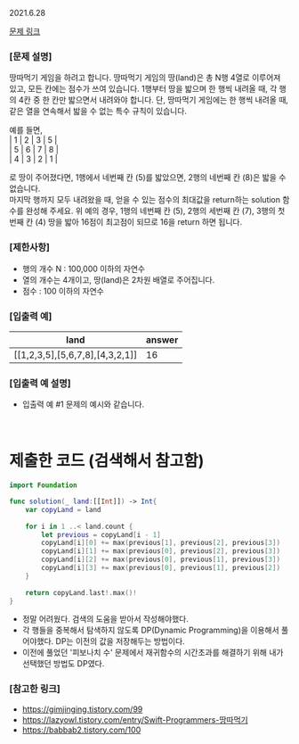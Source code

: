 2021.6.28

[문제 링크](https://programmers.co.kr/learn/courses/30/lessons/12913)

### [문제 설명]
땅따먹기 게임을 하려고 합니다. 땅따먹기 게임의 땅(land)은 총 N행 4열로 이루어져 있고, 모든 칸에는 점수가 쓰여 있습니다. 1행부터 땅을 밟으며 한 행씩 내려올 때, 각 행의 4칸 중 한 칸만 밟으면서 내려와야 합니다. 단, 땅따먹기 게임에는 한 행씩 내려올 때, 같은 열을 연속해서 밟을 수 없는 특수 규칙이 있습니다.    

예를 들면,    
| 1 | 2 | 3 | 5 |    
| 5 | 6 | 7 | 8 |    
| 4 | 3 | 2 | 1 |    

로 땅이 주어졌다면, 1행에서 네번째 칸 (5)를 밟았으면, 2행의 네번째 칸 (8)은 밟을 수 없습니다.    
마지막 행까지 모두 내려왔을 때, 얻을 수 있는 점수의 최대값을 return하는 solution 함수를 완성해 주세요. 위 예의 경우, 1행의 네번째 칸 (5), 2행의 세번째 칸 (7), 3행의 첫번째 칸 (4) 땅을 밟아 16점이 최고점이 되므로 16을 return 하면 됩니다.

### [제한사항]
- 행의 개수 N : 100,000 이하의 자연수
- 열의 개수는 4개이고, 땅(land)은 2차원 배열로 주어집니다.
- 점수 : 100 이하의 자연수

### [입출력 예]
|land|	answer|
|---|---|
|[[1,2,3,5],[5,6,7,8],[4,3,2,1]]|	16|

### [입출력 예 설명]
- 입출력 예 #1
문제의 예시와 같습니다.

<br>

# 제출한 코드 (검색해서 참고함)
```swift
import Foundation

func solution(_ land:[[Int]]) -> Int{
    var copyLand = land
    
    for i in 1 ..< land.count {
        let previous = copyLand[i - 1]
        copyLand[i][0] += max(previous[1], previous[2], previous[3])
        copyLand[i][1] += max(previous[0], previous[2], previous[3])
        copyLand[i][2] += max(previous[0], previous[1], previous[3])
        copyLand[i][3] += max(previous[0], previous[1], previous[2])
    }
    
    return copyLand.last!.max()!
}
```
- 정말 어려웠다. 검색의 도움을 받아서 작성해야했다.
- 각 행들을 중복해서 탐색하지 않도록 DP(Dynamic Programming)을 이용해서 풀어야했다. DP는 이전의 값을 저장해두는 방법이다.
- 이전에 풀었던 '피보나치 수' 문제에서 재귀함수의 시간초과를 해결하기 위해 내가 선택했던 방법도 DP였다.

### [참고한 링크]
- https://gimjinging.tistory.com/99
- https://lazyowl.tistory.com/entry/Swift-Programmers-땅따먹기
- https://babbab2.tistory.com/100



